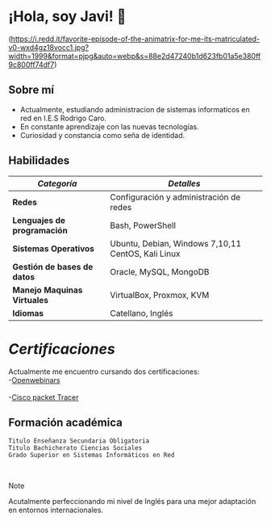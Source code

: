 # ¡Hola, soy Javi! 👋
(https://i.redd.it/favorite-episode-of-the-animatrix-for-me-its-matriculated-v0-wxd4gz18vocc1.jpg?width=1999&format=pjpg&auto=webp&s=88e2d47240b1d623fb01a5e380ff9c800ff74df7)

## Sobre mí

-  Actualmente, estudiando administracion de sistemas informaticos en red en I.E.S Rodrigo Caro.
-  En constante aprendizaje con las nuevas tecnologías.
-  Curiosidad y constancia como seña de identidad.


##  Habilidades 
| *Categoría* | *Detalles* |
| ------ | ----- |
| **Redes**	 | Configuración y administración de redes |
| **Lenguajes de programación**	 | Bash, PowerShell |
| **Sistemas Operativos**	| Ubuntu, Debian, Windows 7,10,11 CentOS, Kali Linux |
|	**Gestión de bases de datos**| Oracle, MySQL, MongoDB|
| **Manejo Maquinas Virtuales** | VirtualBox, Proxmox, KVM |
| **Idiomas** | Catellano, Inglés |


# *Certificaciones*
  Actualmente me encuentro cursando dos certificaciones:  
    -[Openwebinars ](https://openwebinars.net/)
    <br>  
    -[Cisco packet Tracer](https://www.netacad.com/es/cisco-packet-tracer)   


## Formación académica
~~~
Titulo Enseñanza Secundaria Obligatoria
Titulo Bachicherato Ciencias Sociales
Grado Superior en Sistemas Informáticos en Red

~~~
<br>  


> [!NOTE]
> Acutalmente perfeccionando mi nivel de Inglés para una mejor adaptación en entornos internacionales.
